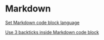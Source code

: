 # Markdown

[Set Markdown code block language](set-code-block-language)

[Use 3 backticks inside Markdown code block](use-3-backticks-inside-code-block)
